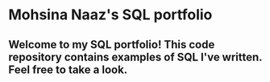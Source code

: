 # Mohsina Naaz's SQL portfolio
## Welcome to my SQL portfolio! This code repository contains examples of SQL I've written. Feel free to take a look. 
